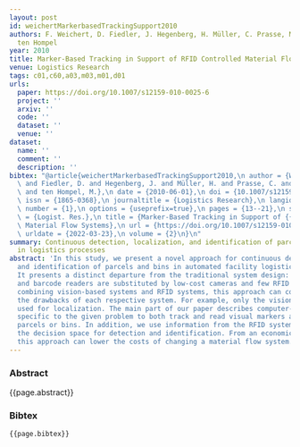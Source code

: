 ```yaml
---
layout: post
id: weichertMarkerbasedTrackingSupport2010
authors: F. Weichert, D. Fiedler, J. Hegenberg, H. Müller, C. Prasse, M. Roidl, M.
  ten Hompel
year: 2010
title: Marker-Based Tracking in Support of RFID Controlled Material Flow Systems
venue: Logistics Research
tags: c01,c60,a03,m03,m01,d01
urls:
  paper: https://doi.org/10.1007/s12159-010-0025-6
  project: ''
  arxiv: ''
  code: ''
  dataset: ''
  venue: ''
dataset:
  name: ''
  comment: ''
  description: ''
bibtex: "@article{weichertMarkerbasedTrackingSupport2010,\n author = {Weichert, F.\
  \ and Fiedler, D. and Hegenberg, J. and Müller, H. and Prasse, C. and Roidl, M.\
  \ and ten Hompel, M.},\n date = {2010-06-01},\n doi = {10.1007/s12159-010-0025-6},\n\
  \ issn = {1865-0368},\n journaltitle = {Logistics Research},\n langid = {english},\n\
  \ number = {1},\n options = {useprefix=true},\n pages = {13--21},\n shortjournal\
  \ = {Logist. Res.},\n title = {Marker-Based Tracking in Support of {{RFID}} Controlled\
  \ Material Flow Systems},\n url = {https://doi.org/10.1007/s12159-010-0025-6},\n\
  \ urldate = {2022-03-23},\n volume = {2}\n}\n"
summary: Continuous detection, localization, and identification of parcels and bins
  in logistics processes
abstract: 'In this study, we present a novel approach for continuous detection, localization,
  and identification of parcels and bins in automated facility logistics systems.
  It presents a distinct departure from the traditional system design: light barriers
  and barcode readers are substituted by low-cost cameras and few RFID readers. By
  combining vision-based systems and RFID systems, this approach can compensate for
  the drawbacks of each respective system. For example, only the vision system is
  used for localization. The main part of our paper describes computer-graphics methods
  specific to the given problem to both track and read visual markers attached to
  parcels or bins. In addition, we use information from the RFID system to narrow
  the decision space for detection and identification. From an economic point of view,
  this approach can lower the costs of changing a material flow system.'
---
```


### Abstract

{{page.abstract}}

### Bibtex

```
{{page.bibtex}}
```
            